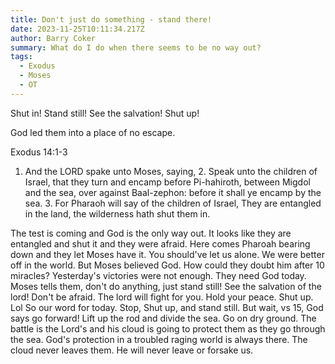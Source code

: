 ```yaml
---
title: Don't just do something - stand there!
date: 2023-11-25T10:11:34.217Z
author: Barry Coker
summary: What do I do when there seems to be no way out?
tags:
  - Exodus
  - Moses
  - OT
---
```

Shut in! Stand still! See the salvation! Shut up!

God led them into a place of no escape.

‭‭Exodus‬ ‭14:1‭-‬3‬ ‭

1. And the LORD spake unto Moses, saying, 2. Speak unto the children of Israel, that they turn and encamp before Pi-hahiroth, between Migdol and the sea, over against Baal-zephon: before it shall ye encamp by the sea. 3. For Pharaoh will say of the children of Israel, They are entangled in the land, the wilderness hath shut them in. 

The test is coming and God is the only way out. It looks like they are entangled and shut it and they were afraid. Here comes Pharoah bearing down and they let Moses have it. You should've let us alone. We were better off in the world. But Moses believed God. How could they doubt him after 10 miracles? Yesterday's victories were not enough. They need God today. Moses tells them, don't do anything, just stand still! See the salvation of the lord! Don't be afraid. The lord will fight for you. Hold your peace. Shut up. Lol So our word for today. Stop, Shut up, and stand still. But wait, vs 15, God says go forward! Lift up the rod and divide the sea. Go on dry ground. The battle is the Lord's and his cloud is going to protect them as they go through the sea. God's protection in a troubled raging world is always there. The cloud never leaves them. He will never leave or forsake us.